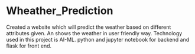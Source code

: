 # Wheather_Prediction
Created a website which will predict the weather based on different attributes given. An shows the weather in user friendly way. Technology used in this project is AI-ML. python and jupyter notebook for backend and flask for front end.
